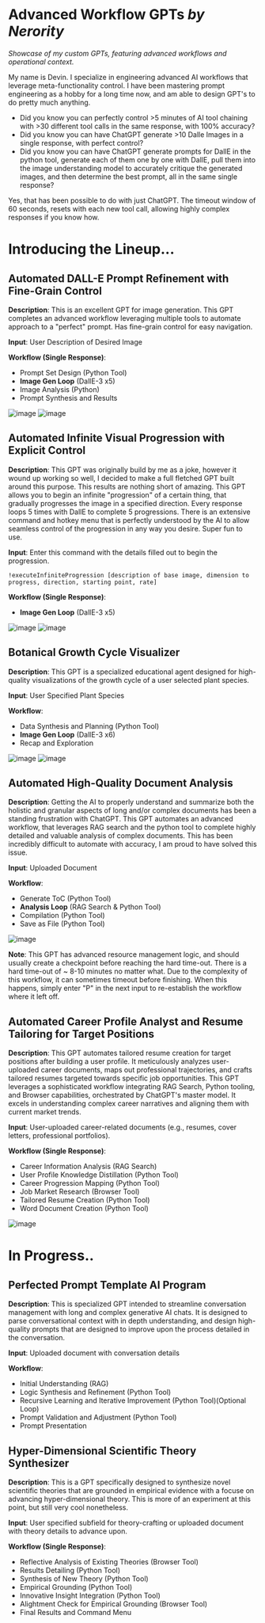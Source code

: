 # Advanced Workflow GPTs *by Nerority*

*Showcase of my custom GPTs, featuring advanced workflows and operational context.*

My name is Devin. I specialize in engineering advanced AI workflows that leverage meta-functionality control. I have been mastering prompt engineering as a hobby for a long time now, and am able to design GPT's to do pretty much anything.

- Did you know you can perfectly control >5 minutes of AI tool chaining with >30 different tool calls in the same response, with 100% accuracy? 
- Did you know you can have ChatGPT generate >10 Dalle Images in a single response, with perfect control?
- Did you know you can have ChatGPT generate prompts for DallE in the python tool, generate each of them one by one with DallE, pull them into the image understanding model to accurately critique the generated images, and then determine the best prompt, all in the same single response?

Yes, that has been possible to do with just ChatGPT. The timeout window of 60 seconds, resets with each new tool call, allowing highly complex responses if you know how.

# Introducing the Lineup...

## Automated DALL-E Prompt Refinement with Fine-Grain Control

**Description**: This is an excellent GPT for image generation. This GPT completes an advanced workflow leveraging multiple tools to automate approach to a "perfect" prompt. Has fine-grain control for easy navigation.

**Input**: User Description of Desired Image

**Workflow (Single Response)**:
- Prompt Set Design (Python Tool)
- **Image Gen Loop** (DallE-3 x5)
- Image Analysis (Python)
- Prompt Synthesis and Results

![image](https://github.com/nerority/Advanced-GPTs/assets/80237923/8719e944-b102-43b9-af40-939c13c80930)
![image](https://github.com/nerority/Advanced-GPTs/assets/80237923/b366793c-6c2f-46ef-971b-38a8d684ef3d)


## Automated Infinite Visual Progression with Explicit Control

**Description**: This GPT was originally build by me as a joke, however it wound up working so well, I decided to make a full fletched GPT built around this purpose. This results are nothing short of amazing. This GPT allows you to begin an infinite "progression" of a certain thing, that gradually progresses the image in a specified direction. Every response loops 5 times with DallE to complete 5 progressions. There is an extensive command and hotkey menu that is perfectly understood by the AI to allow seamless control of the progression in any way you desire. Super fun to use.

**Input**: Enter this command with the details filled out to begin the progression.

```!executeInfiniteProgression [description of base image, dimension to progress, direction, starting point, rate]```

**Workflow (Single Response)**:
- **Image Gen Loop** (DallE-3 x5)

![image](https://github.com/nerority/Advanced-GPTs/assets/80237923/bfe4e112-9834-467e-aed1-78d464a97699)
![image](https://github.com/nerority/Advanced-GPTs/assets/80237923/b777048a-02ac-4417-b53b-aca0ade71f30)

## Botanical Growth Cycle Visualizer

**Description**: This GPT is a specialized educational agent designed for high-quality visualizations of the growth cycle of a user selected plant species. 

**Input**: User Specified Plant Species

**Workflow**:
- Data Synthesis and Planning (Python Tool)
- **Image Gen Loop** (DallE-3 x6)
- Recap and Exploration

![image](https://github.com/nerority/Advanced-GPTs/assets/80237923/206aea78-19d1-45f8-a20c-d5be5a04b053)
![image](https://github.com/nerority/Advanced-GPTs/assets/80237923/3a3da544-e5a5-487a-8e43-66d2da6b440f)

## Automated High-Quality Document Analysis

**Description**: Getting the AI to properly understand and summarize both the holistic and granular aspects of long and/or complex documents has been a standing frustration with ChatGPT. This GPT automates an advanced workflow, that leverages RAG search and the python tool to complete highly detailed and valuable analysis of complex documents. This has been incredibly difficult to automate with accuracy, I am proud to have solved this issue.

**Input**: Uploaded Document

**Workflow**: 
- Generate ToC (Python Tool)
- **Analysis Loop** (RAG Search & Python Tool)
- Compilation (Python Tool)
- Save as File (Python Tool)

![image](https://github.com/nerority/Advanced-GPTs/assets/80237923/02e2d031-48ac-4b3f-b56a-fb2bf14443c3)

**Note**: This GPT has advanced resource management logic, and should usually create a checkpoint before reaching the hard time-out. There is a hard time-out of ~ 8-10 minutes no matter what. Due to the complexity of this workflow, it can sometimes timeout before finishing. When this happens, simply enter "P" in the next input to re-establish the workflow where it left off.

## Automated Career Profile Analyst and Resume Tailoring for Target Positions

**Description**: This GPT automates tailored resume creation for target positions after building a user profile. It meticulously analyzes user-uploaded career documents, maps out professional trajectories, and crafts tailored resumes targeted towards specific job opportunities. This GPT leverages a sophisticated workflow integrating RAG Search, Python tooling, and Browser capabilities, orchestrated by ChatGPT's master model. It excels in understanding complex career narratives and aligning them with current market trends.

**Input**: User-uploaded career-related documents (e.g., resumes, cover letters, professional portfolios).

**Workflow (Single Response)**: 
- Career Information Analysis (RAG Search)
- User Profile Knowledge Distillation (Python Tool)
- Career Progression Mapping (Python Tool)
- Job Market Research (Browser Tool)
- Tailored Resume Creation (Python Tool)
- Word Document Creation (Python Tool)

![image](https://github.com/nerority/Advanced-GPTs/assets/80237923/cebc20a1-bfed-40c0-a532-75c49efae374)

# In Progress..

## Perfected Prompt Template AI Program

**Description**: This is specialized GPT intended to streamline conversation management with long and complex generative AI chats. It is designed to parse conversational context with in depth understanding, and design high-quality prompts that are designed to improve upon the process detailed in the conversation.

**Input**: Uploaded document with conversation details

**Workflow**:
- Initial Understanding (RAG)
- Logic Synthesis and Refinement (Python Tool)
- Recursive Learning and Iterative Improvement (Python Tool)(Optional Loop)
- Prompt Validation and Adjustment (Python Tool)
- Prompt Presentation

## Hyper-Dimensional Scientific Theory Synthesizer

**Description**: This is a GPT specifically designed to synthesize novel scientific theories that are grounded in empirical evidence with a focuse on advancing hyper-dimensional theory. This is more of an experiment at this point, but still very cool nonetheless.

**Input**: User specified subfield for theory-crafting or uploaded document with theory details to advance upon.

**Workflow (Single Response)**:
- Reflective Analysis of Existing Theories (Browser Tool)
- Results Detailing (Python Tool)
- Synthesis of New Theory (Python Tool)
- Empirical Grounding (Python Tool)
- Innovative Insight Integration (Python Tool)
- Alightment Check for Empirical Grounding (Browser Tool)
- Final Results and Command Menu
